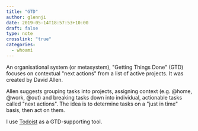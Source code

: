 ```yaml
---
title: "GTD"
author: glennji
date: 2019-05-14T18:57:53+10:00
draft: false
type: note
crosslink: "true"
categories:
  - whoami
---
```

An organisational system (or metasystem), "Getting Things Done" (GTD) focuses on contextual "next actions" from a list of active projects. It was created by David Allen.

Allen suggests grouping tasks into projects, assigning context (e.g. @home, @work, @out) and breaking tasks down into individual, actionable tasks called "next actions". The idea is to determine tasks on a "just in time" basis, then act on them.

I use <a href="https://todoist.com">Todoist</a> as a GTD-supporting tool.
